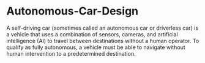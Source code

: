 # Autonomous-Car-Design
A self-driving car (sometimes called an autonomous car or driverless car) is a vehicle that uses a combination of sensors, cameras, and artificial intelligence (AI) to travel between destinations without a human operator. To qualify as fully autonomous, a vehicle must be able to navigate without human intervention to a predetermined destination.
